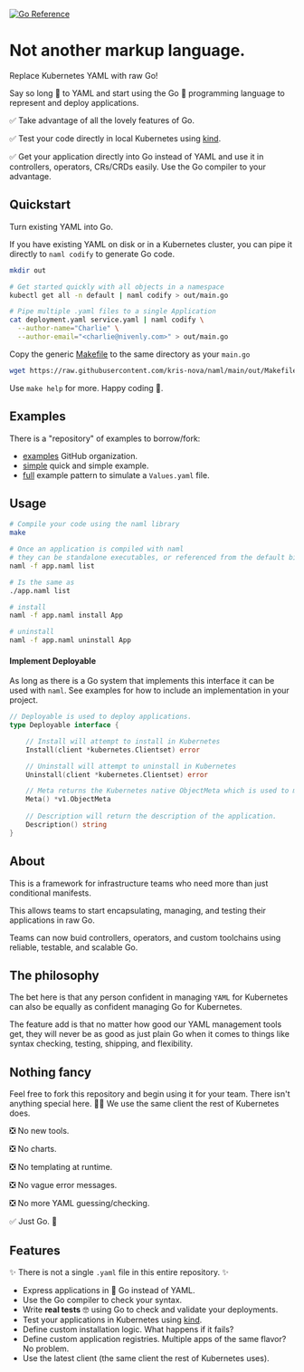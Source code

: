 [![Go Reference](https://pkg.go.dev/badge/github.com/kris-nova/naml.svg)](https://pkg.go.dev/github.com/kris-nova/naml)

# Not another markup language. 

Replace Kubernetes YAML with raw Go!

Say so long 👋 to YAML and start using the Go 🎉 programming language to represent and deploy applications.

✅ Take advantage of all the lovely features of Go.

✅ Test your code directly in local Kubernetes using [kind](https://github.com/kubernetes-sigs/kind).

✅ Get your application directly into Go instead of YAML and use it in controllers, operators, CRs/CRDs easily. Use the Go compiler to your advantage.

## Quickstart

Turn existing YAML into Go.

If you have existing YAML on disk or in a Kubernetes cluster, you can pipe it directly to `naml codify` to generate Go code.

```bash
mkdir out

# Get started quickly with all objects in a namespace
kubectl get all -n default | naml codify > out/main.go

# Pipe multiple .yaml files to a single Application
cat deployment.yaml service.yaml | naml codify \
  --author-name="Charlie" \
  --author-email="<charlie@nivenly.com>" > out/main.go
```

Copy the generic [Makefile](https://github.com/kris-nova/naml/blob/main/out/Makefile) to the same directory as your `main.go`

```bash 
wget https://raw.githubusercontent.com/kris-nova/naml/main/out/Makefile -o out/Makefile
```

Use `make help` for more. Happy coding 🎉.

## Examples

There is a "repository" of examples to borrow/fork:

- [examples](https://github.com/naml-examples) GitHub organization.
- [simple](https://github.com/naml-examples/simple) quick and simple example.
- [full](https://github.com/naml-examples/full) example pattern to simulate a `Values.yaml` file.

## Usage 

```bash 
# Compile your code using the naml library
make

# Once an application is compiled with naml
# they can be standalone executables, or referenced from the default binary.
naml -f app.naml list

# Is the same as
./app.naml list

# install 
naml -f app.naml install App

# uninstall 
naml -f app.naml uninstall App
```

#### Implement Deployable

As long as there is a Go system that implements this interface it can be used with `naml`. See examples for how to include an implementation in your project.

```go
// Deployable is used to deploy applications.
type Deployable interface {

	// Install will attempt to install in Kubernetes
	Install(client *kubernetes.Clientset) error

	// Uninstall will attempt to uninstall in Kubernetes
	Uninstall(client *kubernetes.Clientset) error

	// Meta returns the Kubernetes native ObjectMeta which is used to manage applications with naml.
	Meta() *v1.ObjectMeta
	
	// Description will return the description of the application.
	Description() string
}
```

## About

This is a framework for infrastructure teams who need more than just conditional manifests. 

This allows teams to start encapsulating, managing, and testing their applications in raw Go.

Teams can now buid controllers, operators, and custom toolchains using reliable, testable, and scalable Go.

## The philosophy

The bet here is that any person confident in managing `YAML` for Kubernetes can also be equally as confident managing Go for Kubernetes.

The feature add is that no matter how good our YAML management tools get, they will never be as good as just plain Go when it comes to things like syntax checking, testing, shipping, and flexibility. 

## Nothing fancy

Feel free to fork this repository and begin using it for your team. There isn't anything special here. 🤷‍♀ We use the same client the rest of Kubernetes does.

 ❎ No new tools.

 ❎ No charts.

 ❎ No templating at runtime.

 ❎ No vague error messages.
 
 ❎ No more YAML guessing/checking.

 ✅ Just Go. 🎉

## Features

✨ There is not a single `.yaml` file in this entire repository. ✨

 - Express applications in 🎉 Go instead of YAML.
 - Use the Go compiler to check your syntax.
 - Write **real tests** 🤓 using Go to check and validate your deployments.
 - Test your applications in Kubernetes using [kind](https://github.com/kubernetes-sigs/kind).
 - Define custom installation logic. What happens if it fails?
 - Define custom application registries. Multiple apps of the same flavor? No problem.
 - Use the latest client (the same client the rest of Kubernetes uses).
